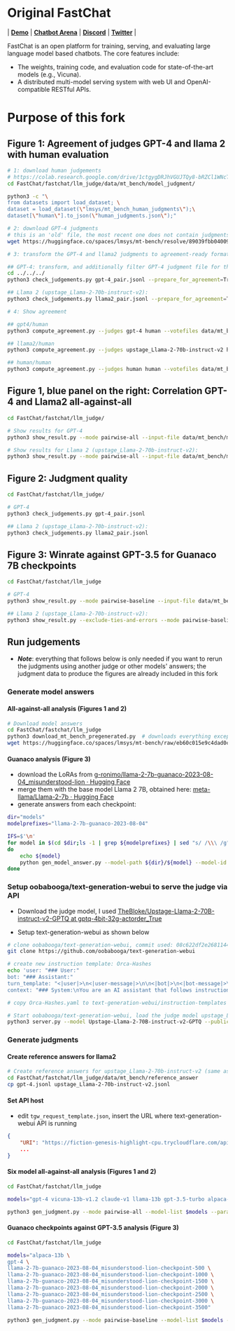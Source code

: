 # Original FastChat

| [**Demo**](https://chat.lmsys.org/) | [**Chatbot Arena**](https://arena.lmsys.org) | [**Discord**](https://discord.gg/HSWAKCrnFx) | [**Twitter**](https://twitter.com/lmsysorg) |

FastChat is an open platform for training, serving, and evaluating large language model based chatbots. The core features include:

- The weights, training code, and evaluation code for state-of-the-art models (e.g., Vicuna).
- A distributed multi-model serving system with web UI and OpenAI-compatible RESTful APIs.

# Purpose of this fork



## Figure 1: Agreement of judges GPT-4 and llama 2 with human evaluation

```bash
# 1: download human judgements
# https://colab.research.google.com/drive/1ctgygDRJhVGUJTQy8-bRZCl1WNcT8De6?usp=sharing
cd FastChat/fastchat/llm_judge/data/mt_bench/model_judgment/

python3 -c "\
from datasets import load_dataset; \
dataset = load_dataset(\"lmsys/mt_bench_human_judgments\");\
dataset[\"human\"].to_json(\"human_judgments.json\");"

# 2: download GPT-4 judgments
# this is an 'old' file, the most recent one does not contain judgments for model vicuna-13b-v1.2, which is needed for human agreement
wget https://huggingface.co/spaces/lmsys/mt-bench/resolve/89039fbb04009aa54b2ce88a294402fe9d756913/data/mt_bench/model_judgment/gpt-4_pair.jsonl

# 3: transform the GPT-4 and llama2 judgments to agreement-ready format (output format of gen_judgment.py is slightly different than the input format needed for compute_agreement.py)

## GPT-4: transform, and additionally filter GPT-4 judgment file for the models used in this study
cd ../../../
python3 check_judgements.py gpt-4_pair.jsonl --prepare_for_agreement=True --filter_models "gpt-4 vicuna-13b-v1.2 claude-v1 alpaca-13b llama-13b gpt-3.5-turbo"

## Llama 2 (upstage_Llama-2-70b-instruct-v2):
python3 check_judgements.py llama2_pair.jsonl --prepare_for_agreement=True 

# 4: Show agreement

## gpt4/human
python3 compute_agreement.py --judges gpt-4 human --votefiles data/mt_bench/model_judgment/human_judgments.json data/mt_bench/model_judgment/gpt-4_pair_agreement-ready.json

## llama2/human
python3 compute_agreement.py --judges upstage_Llama-2-70b-instruct-v2 human --votefiles data/mt_bench/model_judgment/human_judgments.json data/mt_bench/model_judgment/llama2_pair_agreement-ready.json

## human/human
python3 compute_agreement.py --judges human human --votefiles data/mt_bench/model_judgment/human_judgments.json

```

## Figure 1, blue panel on the right: Correlation GPT-4 and Llama2 all-against-all

```bash
cd FastChat/fastchat/llm_judge/

# Show results for GPT-4
python3 show_result.py --mode pairwise-all --input-file data/mt_bench/model_judgment/gpt-4_pair.jsonl --model-list gpt-4 vicuna-13b-v1.2 claude-v1 alpaca-13b llama-13b gpt-3.5-turbo

# Show results for Llama 2 (upstage_Llama-2-70b-instruct-v2):
python3 show_result.py --mode pairwise-all --input-file data/mt_bench/model_judgment/llama2_pair.jsonl

```

## Figure 2: Judgment quality

```bash
cd FastChat/fastchat/llm_judge/

# GPT-4
python3 check_judgements.py gpt-4_pair.jsonl

## Llama 2 (upstage_Llama-2-70b-instruct-v2):
python3 check_judgements.py llama2_pair.jsonl
```

## Figure 3: Winrate against GPT-3.5 for Guanaco 7B checkpoints

```bash
cd FastChat/fastchat/llm_judge

# GPT-4
python3 show_result.py --mode pairwise-baseline --input-file data/mt_bench/model_judgment/guanaco_gpt-4_pair.jsonl

## Llama 2 (upstage_Llama-2-70b-instruct-v2):
python3 show_result.py --exclude-ties-and-errors --mode pairwise-baseline --judge-model upstage_Llama-2-70b-instruct-v2 --input-file data/mt_bench/model_judgment/guanaco_llama2_pair.jsonl
```

## Run judgements

- ***Note***: everything that follows below is only needed if you want to rerun the judgments using another judge or other models' answers; the judgment data to produce the figures are already included in this fork

### Generate model answers

#### All-against-all analysis (Figures 1 and 2)

```bash
# Download model answers
cd FastChat/fastchat/llm_judge
python3 download_mt_bench_pregenerated.py  # downloads everything except the vicuna-13b-v1.2 data
wget https://huggingface.co/spaces/lmsys/mt-bench/raw/eb60c015e9c4dad0cbdb01c905067ec8b0973fd7/data/mt_bench/model_answer/vicuna-13b-v1.2.jsonl -O data/mt_bench/model_answer/vicuna-13b-v1.2.jsonl        # deleted, old commit
```

#### Guanaco analysis (Figure 3)

- download the LoRAs from [g-ronimo/llama-2-7b-guanaco-2023-08-04_misunderstood-lion · Hugging Face](https://huggingface.co/g-ronimo/llama-2-7b-guanaco-2023-08-04_misunderstood-lion)
- merge them with the base model Llama 2 7B, obtained here: [meta-llama/Llama-2-7b · Hugging Face](https://huggingface.co/meta-llama/Llama-2-7b)
- generate answers from each checkpoint:

```bash
dir="models"
modelprefixes="llama-2-7b-guanaco-2023-08-04"

IFS=$'\n'
for model in $(cd $dir;ls -1 | grep ${modelprefixes} | sed "s/ /\\\ /g")
do
    echo ${model}
    python gen_model_answer.py --model-path ${dir}/${model} --model-id ${model}
done
```

### Setup oobabooga/text-generation-webui to serve the judge via API

- Download the judge model, I used [TheBloke/Upstage-Llama-2-70B-instruct-v2-GPTQ at gptq-4bit-32g-actorder_True](https://huggingface.co/TheBloke/Upstage-Llama-2-70B-instruct-v2-GPTQ/tree/gptq-4bit-32g-actorder_True)

- Setup text-generation-webui as shown below

```bash
# clone oobabooga/text-generation-webui, commit used: 08c622df2e26811440f6b3311dff3553ba20dc86
git clone https://github.com/oobabooga/text-generation-webui

# create new instruction template: Orca-Hashes
echo 'user: "### User:"
bot: "### Assistant:"
turn_template: "<|user|>\n<|user-message|>\n\n<|bot|>\n<|bot-message|>\n\n"
context: "### System:\nYou are an AI assistant that follows instruction extremely well. Help as much as you can.\n\n"' > Orca-Hashes.yaml

# copy Orca-Hashes.yaml to text-generation-webui/instruction-templates or characters/instruction-following, depending on your version of text-generation-webui

# Start oobabooga/text-generation-webui, load the judge model upstage_Llama-2-70b-instruct-v2 
python3 server.py --model Upstage-Llama-2-70B-instruct-v2-GPTQ --public-api --api --no_inject_fused_attention 
```

### Generate judgments

#### Create reference answers for llama2

```bash
# Create reference answers for upstage_Llama-2-70b-instruct-v2 (same as for GPT-4)
cd FastChat/fastchat/llm_judge/data/mt_bench/reference_answer
cp gpt-4.jsonl upstage_Llama-2-70b-instruct-v2.jsonl
```

#### Set API host

- edit `tgw_request_template.json`, insert the URL where text-generation-webui API is running

```json
{
    "URI": "https://fiction-genesis-highlight-cpu.trycloudflare.com/api/v1/chat",
    ...
}
```

#### Six model all-against-all analysis (Figures 1 and 2)

```bash
cd FastChat/fastchat/llm_judge

models="gpt-4 vicuna-13b-v1.2 claude-v1 llama-13b gpt-3.5-turbo alpaca-13b"

python3 gen_judgment.py --mode pairwise-all --model-list $models --parallel 1 --use-api True --judge-model upstage_Llama-2-70b-instruct-v2
```

#### Guanaco checkpoints against GPT-3.5 analysis (Figure 3)

```bash
cd FastChat/fastchat/llm_judge

models="alpaca-13b \
gpt-4 \
llama-2-7b-guanaco-2023-08-04_misunderstood-lion-checkpoint-500 \
llama-2-7b-guanaco-2023-08-04_misunderstood-lion-checkpoint-1000 \
llama-2-7b-guanaco-2023-08-04_misunderstood-lion-checkpoint-1500 \
llama-2-7b-guanaco-2023-08-04_misunderstood-lion-checkpoint-2000 \
llama-2-7b-guanaco-2023-08-04_misunderstood-lion-checkpoint-2500 \
llama-2-7b-guanaco-2023-08-04_misunderstood-lion-checkpoint-3000 \
llama-2-7b-guanaco-2023-08-04_misunderstood-lion-checkpoint-3500"

python3 gen_judgment.py --mode pairwise-baseline --model-list $models --parallel 1 --use-api True --judge-model upstage_Llama-2-70b-instruct-v2
```
